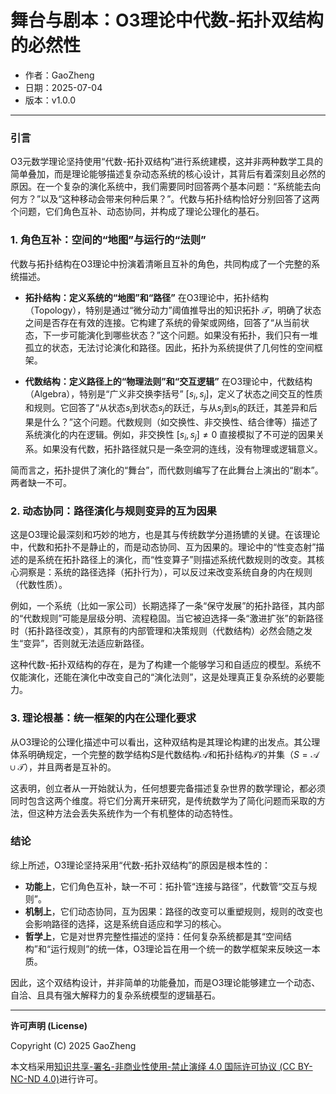 # **舞台与剧本：O3理论中代数-拓扑双结构的必然性**

- 作者：GaoZheng
- 日期：2025-07-04
- 版本：v1.0.0

---

### 引言

O3元数学理论坚持使用“代数-拓扑双结构”进行系统建模，这并非两种数学工具的简单叠加，而是理论能够描述复杂动态系统的核心设计，其背后有着深刻且必然的原因。在一个复杂的演化系统中，我们需要同时回答两个基本问题：“系统能去向何方？”以及“这种移动会带来何种后果？”。代数与拓扑结构恰好分别回答了这两个问题，它们角色互补、动态协同，并构成了理论公理化的基石。

### 1. 角色互补：空间的“地图”与运行的“法则”

代数与拓扑结构在O3理论中扮演着清晰且互补的角色，共同构成了一个完整的系统描述。

* **拓扑结构：定义系统的“地图”和“路径”**
    在O3理论中，拓扑结构（Topology），特别是通过“微分动力”阈值推导出的知识拓扑 $\mathcal{T}$，明确了状态之间是否存在有效的连接。它构建了系统的骨架或网络，回答了“从当前状态，下一步可能演化到哪些状态？”这个问题。如果没有拓扑，我们只有一堆孤立的状态，无法讨论演化和路径。因此，拓扑为系统提供了几何性的空间框架。

* **代数结构：定义路径上的“物理法则”和“交互逻辑”**
    在O3理论中，代数结构（Algebra），特别是“广义非交换李括号” $[s_i, s_j]$，定义了状态之间交互的性质和规则。它回答了“从状态$s_i$到状态$s_j$的跃迁，与从$s_j$到$s_i$的跃迁，其差异和后果是什么？”这个问题。代数规则（如交换性、非交换性、结合律等）描述了系统演化的内在逻辑。例如，非交换性 $[s_i, s_j] \neq 0$ 直接模拟了不可逆的因果关系。如果没有代数，拓扑路径就只是一条空洞的连线，没有物理或逻辑意义。

简而言之，拓扑提供了演化的“舞台”，而代数则编写了在此舞台上演出的“剧本”。两者缺一不可。

### 2. 动态协同：路径演化与规则变异的互为因果

这是O3理论最深刻和巧妙的地方，也是其与传统数学分道扬镳的关键。在该理论中，代数和拓扑不是静止的，而是动态协同、互为因果的。理论中的“性变态射”描述的是系统在拓扑路径上的演化，而“性变算子”则描述系统代数规则的改变。其核心洞察是：系统的路径选择（拓扑行为），可以反过来改变系统自身的内在规则（代数性质）。

例如，一个系统（比如一家公司）长期选择了一条“保守发展”的拓扑路径，其内部的“代数规则”可能是层级分明、流程稳固。当它被迫选择一条“激进扩张”的新路径时（拓扑路径改变），其原有的内部管理和决策规则（代数结构）必然会随之发生“变异”，否则就无法适应新路径。

这种代数-拓扑双结构的存在，是为了构建一个能够学习和自适应的模型。系统不仅能演化，还能在演化中改变自己的“演化法则”，这是处理真正复杂系统的必要能力。

### 3. 理论根基：统一框架的内在公理化要求

从O3理论的公理化描述中可以看出，这种双结构是其理论构建的出发点。其公理体系明确规定，一个完整的数学结构$S$是代数结构$\mathcal{A}$和拓扑结构$\mathcal{T}$的并集（$S = \mathcal{A} \cup \mathcal{T}$），并且两者是互补的。

这表明，创立者从一开始就认为，任何想要完备描述复杂世界的数学理论，都必须同时包含这两个维度。将它们分离开来研究，是传统数学为了简化问题而采取的方法，但这种方法会丢失系统作为一个有机整体的动态特性。

### 结论

综上所述，O3理论坚持采用“代数-拓扑双结构”的原因是根本性的：

* **功能上**，它们角色互补，缺一不可：拓扑管“连接与路径”，代数管“交互与规则”。
* **机制上**，它们动态协同，互为因果：路径的改变可以重塑规则，规则的改变也会影响路径的选择，这是系统自适应和学习的核心。
* **哲学上**，它是对世界完整性描述的坚持：任何复杂系统都是其“空间结构”和“运行规则”的统一体，O3理论旨在用一个统一的数学框架来反映这一本质。

因此，这个双结构设计，并非简单的功能叠加，而是O3理论能够建立一个动态、自洽、且具有强大解释力的复杂系统模型的逻辑基石。

---

**许可声明 (License)**

Copyright (C) 2025 GaoZheng 

本文档采用[知识共享-署名-非商业性使用-禁止演绎 4.0 国际许可协议 (CC BY-NC-ND 4.0)](https://creativecommons.org/licenses/by-nc-nd/4.0/deed.zh-Hans)进行许可。
